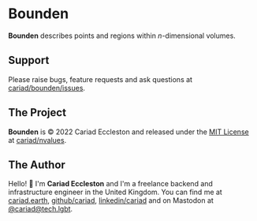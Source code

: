 # Bounden

**Bounden** describes points and regions within _n_-dimensional volumes.

## Support

Please raise bugs, feature requests and ask questions at [cariad/bounden/issues](https://github.com/cariad/bounden/issues).

## The Project

**Bounden** is &copy; 2022 Cariad Eccleston and released under the [MIT License](https://github.com/cariad/bounden/blob/main/LICENSE) at [cariad/nvalues](https://github.com/cariad/bounden).

## The Author

Hello! 👋 I'm **Cariad Eccleston** and I'm a freelance backend and infrastructure engineer in the United Kingdom. You can find me at [cariad.earth](https://cariad.earth), [github/cariad](https://github.com/cariad), [linkedin/cariad](https://linkedin.com/in/cariad) and on Mastodon at [@cariad@tech.lgbt](https://tech.lgbt/@cariad).
